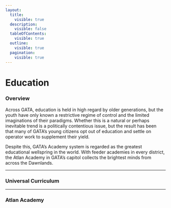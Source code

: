 ```yaml
---
layout:
  title:
    visible: true
  description:
    visible: false
  tableOfContents:
    visible: true
  outline:
    visible: true
  pagination:
    visible: true
---
```


# Education

### Overview

Across GATA, education is held in high regard by older generations, but the youth have only known a restrictive regime of control and the limited imaginations of their paradigms. Whether this is a natural or perhaps inevitable trend is a politically contentious issue, but the result has been that many of GATA’s young citizens opt out of education and settle on operator work to supplement their yield.

Despite this, GATA’s Academy system is regarded as the greatest educational wellspring in the world. With feeder academies in every district, the Atlan Academy in GATA’s capitol collects the brightest minds from across the Dawnlands.

***

### **Universal Curriculum**

***

### **Atlan Academy**
